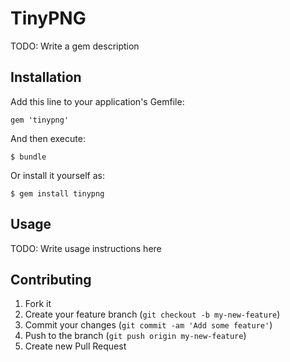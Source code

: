# TinyPNG

TODO: Write a gem description

## Installation

Add this line to your application's Gemfile:

    gem 'tinypng'

And then execute:

    $ bundle

Or install it yourself as:

    $ gem install tinypng

## Usage

TODO: Write usage instructions here

## Contributing

1. Fork it
2. Create your feature branch (`git checkout -b my-new-feature`)
3. Commit your changes (`git commit -am 'Add some feature'`)
4. Push to the branch (`git push origin my-new-feature`)
5. Create new Pull Request
